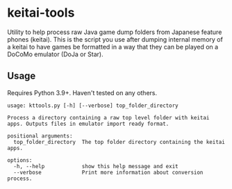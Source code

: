 # keitai-tools

Utility to help process raw Java game dump folders from Japanese feature phones (keitai).
This is the script you use after dumping internal memory of a keitai to have games be formatted in a way that they can be played on a DoCoMo emulator (DoJa or Star).

## Usage

Requires Python 3.9+. Haven't tested on any others.

```
usage: kttools.py [-h] [--verbose] top_folder_directory

Process a directory containing a raw top level folder with keitai apps. Outputs files in emulator import ready format.

positional arguments:
  top_folder_directory  The top folder directory containing the keitai apps.

options:
  -h, --help            show this help message and exit
  --verbose             Print more information about conversion process.
```
